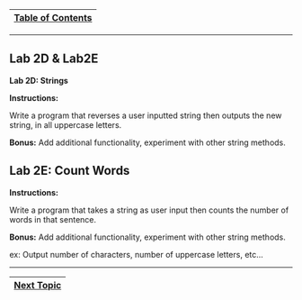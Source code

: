 |[Table of Contents](/00-Table-of-Contents.md)|
|---|

---

## Lab 2D & Lab2E

**Lab 2D: Strings**

**Instructions:**

Write a program that reverses a user inputted string then outputs the new string, in all uppercase letters.

**Bonus:** Add additional functionality, experiment with other string methods.

## Lab 2E: Count Words

**Instructions:**

Write a program that takes a string as user input then counts the number of words in that sentence.

**Bonus:** Add additional functionality, experiment with other string methods.

ex: Output number of characters, number of uppercase letters, etc...

---

|[Next Topic](/02_Data_Types/04_lists.md)|
|---|
